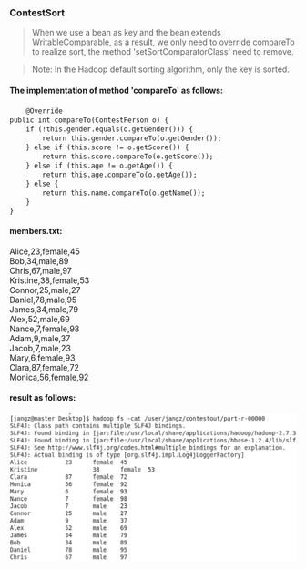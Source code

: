 ### ContestSort

> When we use a bean as key and the bean extends WritableComparable, as a result, we only need to override compareTo to realize sort, the method 'setSortComparatorClass' need to remove.<br/> 

> Note: In the Hadoop default sorting algorithm, only the key is sorted.<br/>

#### The implementation of method 'compareTo' as follows:
	    @Override
    public int compareTo(ContestPerson o) {
        if (!this.gender.equals(o.getGender())) {
            return this.gender.compareTo(o.getGender());
        } else if (this.score != o.getScore()) {
            return this.score.compareTo(o.getScore());
        } else if (this.age != o.getAge()) {
            return this.age.compareTo(o.getAge());
        } else {
            return this.name.compareTo(o.getName());
        }
    }

#### members.txt:
Alice,23,female,45<br/>
Bob,34,male,89<br/>
Chris,67,male,97<br/>
Kristine,38,female,53<br/>
Connor,25,male,27<br/>
Daniel,78,male,95<br/>
James,34,male,79<br/>
Alex,52,male,69<br/>
Nance,7,female,98<br/>
Adam,9,male,37<br/>
Jacob,7,male,23<br/>
Mary,6,female,93<br/>
Clara,87,female,72<br/>
Monica,56,female,92<br/>

#### result as follows:
![](https://github.com/Zychaowill/ImgStore/blob/master/hadoop/屏幕快照%202017-09-27%20下午11.47.19.png)